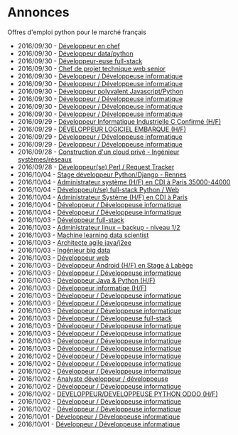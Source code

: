 # Annonces

Offres d'emploi python pour le marché français

* 2016/09/30 - [Développeur en chef](http://www.pyjobs.fr/jobs/details/3132/developpeur-en-chef "Développeur en chef")
* 2016/09/30 - [Développeur data/python](http://www.pyjobs.fr/jobs/details/3133/developpeur-data-python "Développeur data/python")
* 2016/09/30 - [Développeur-euse full-stack](http://www.pyjobs.fr/jobs/details/3134/developpeur-euse-full-stack "Développeur-euse full-stack")
* 2016/09/30 - [Chef de projet technique web senior](http://www.pyjobs.fr/jobs/details/3131/chef-de-projet-technique-web-senior "Chef de projet technique web senior")
* 2016/09/30 - [Développeur / Développeuse informatique](http://www.pyjobs.fr/jobs/details/3130/developpeur-developpeuse-informatique "Développeur / Développeuse informatique")
* 2016/09/30 - [Développeur / Développeuse informatique](http://www.pyjobs.fr/jobs/details/3127/developpeur-developpeuse-informatique "Développeur / Développeuse informatique")
* 2016/09/30 - [Développeur polyvalent Javascript/Python](http://www.pyjobs.fr/jobs/details/3129/developpeur-polyvalent-javascript-python "Développeur polyvalent Javascript/Python")
* 2016/09/30 - [Développeur / Développeuse informatique](http://www.pyjobs.fr/jobs/details/3128/developpeur-developpeuse-informatique "Développeur / Développeuse informatique")
* 2016/09/30 - [Développeur / Développeuse informatique](http://www.pyjobs.fr/jobs/details/3135/developpeur-developpeuse-informatique "Développeur / Développeuse informatique")
* 2016/09/30 - [Développeur / Développeuse informatique](http://www.pyjobs.fr/jobs/details/3136/developpeur-developpeuse-informatique "Développeur / Développeuse informatique")
* 2016/09/29 - [Développeur Informatique Industrielle C Confirmé (H/F)](http://www.pyjobs.fr/jobs/details/3123/developpeur-informatique-industrielle-c-confirme-h-f "Développeur Informatique Industrielle C Confirmé (H/F)")
* 2016/09/29 - [DÉVELOPPEUR LOGICIEL EMBARQUE (H/F)](http://www.pyjobs.fr/jobs/details/3126/developpeur-logiciel-embarque-h-f "DÉVELOPPEUR LOGICIEL EMBARQUE (H/F)")
* 2016/09/29 - [Développeur / Développeuse informatique](http://www.pyjobs.fr/jobs/details/3125/developpeur-developpeuse-informatique "Développeur / Développeuse informatique")
* 2016/09/29 - [Développeur / Développeuse informatique](http://www.pyjobs.fr/jobs/details/3124/developpeur-developpeuse-informatique "Développeur / Développeuse informatique")
* 2016/09/28 - [Construction d'un cloud privé - Ingénieur systèmes/réseaux](http://www.pyjobs.fr/jobs/details/3119/construction-dun-cloud-prive-ingenieur-systemes-reseaux "Construction d'un cloud privé - Ingénieur systèmes/réseaux")
* 2016/09/28 - [Développeur(se) Perl / Request Tracker](http://www.pyjobs.fr/jobs/details/3117/developpeur-se-perl-request-tracker "Développeur(se) Perl / Request Tracker")
* 2016/10/04 - [Stage développeur Python/Django - Rennes](http://www.pyjobs.fr/jobs/details/3657/stage-developpeur-python-django-rennes "Stage développeur Python/Django - Rennes")
* 2016/10/04 - [Administrateur système (H/F) en CDI à Paris 35000-44000](http://www.pyjobs.fr/jobs/details/3658/administrateur-systeme-h-f-en-cdi-a-paris-35000-44000 "Administrateur système (H/F) en CDI à Paris 35000-44000")
* 2016/10/04 - [Développeu(r/se) full-stack Python / Web](http://www.pyjobs.fr/jobs/details/3653/developpeu-r-se-full-stack-python-web "Développeu(r/se) full-stack Python / Web")
* 2016/10/04 - [Administrateur Système (H/F) en CDI à Paris](http://www.pyjobs.fr/jobs/details/3655/administrateur-systeme-h-f-en-cdi-a-paris "Administrateur Système (H/F) en CDI à Paris")
* 2016/10/04 - [Développeur / Développeuse informatique](http://www.pyjobs.fr/jobs/details/3654/developpeur-developpeuse-informatique "Développeur / Développeuse informatique")
* 2016/10/04 - [Développeur / Développeuse informatique](http://www.pyjobs.fr/jobs/details/3656/developpeur-developpeuse-informatique "Développeur / Développeuse informatique")
* 2016/10/03 - [Développeur full-stack](http://www.pyjobs.fr/jobs/details/3649/developpeur-full-stack "Développeur full-stack")
* 2016/10/03 - [Administrateur linux – backup - niveau 1/2](http://www.pyjobs.fr/jobs/details/3647/administrateur-linux-backup-niveau-1-2 "Administrateur linux – backup - niveau 1/2")
* 2016/10/03 - [Machine learning data scientist](http://www.pyjobs.fr/jobs/details/3642/machine-learning-data-scientist "Machine learning data scientist")
* 2016/10/03 - [Architecte agile java/j2ee](http://www.pyjobs.fr/jobs/details/3643/architecte-agile-java-j2ee "Architecte agile java/j2ee")
* 2016/10/03 - [Ingénieur big data](http://www.pyjobs.fr/jobs/details/3644/ingenieur-big-data "Ingénieur big data")
* 2016/10/03 - [Développeur web](http://www.pyjobs.fr/jobs/details/3641/developpeur-web "Développeur web")
* 2016/10/03 - [Développeur Android (H/F) en Stage à Labège](http://www.pyjobs.fr/jobs/details/3645/developpeur-android-h-f-en-stage-a-labege "Développeur Android (H/F) en Stage à Labège")
* 2016/10/03 - [Développeur / Développeuse informatique](http://www.pyjobs.fr/jobs/details/3635/developpeur-developpeuse-informatique "Développeur / Développeuse informatique")
* 2016/10/03 - [Développeur Java & Python (H/F)](http://www.pyjobs.fr/jobs/details/3648/developpeur-java-python-h-f "Développeur Java & Python (H/F)")
* 2016/10/03 - [Développeur informatiqe (H/F)](http://www.pyjobs.fr/jobs/details/3650/developpeur-informatiqe-h-f "Développeur informatiqe (H/F)")
* 2016/10/03 - [Développeur / Développeuse informatique](http://www.pyjobs.fr/jobs/details/3646/developpeur-developpeuse-informatique "Développeur / Développeuse informatique")
* 2016/10/03 - [Développeur / Développeuse informatique](http://www.pyjobs.fr/jobs/details/3637/developpeur-developpeuse-informatique "Développeur / Développeuse informatique")
* 2016/10/03 - [Développeur / Développeuse informatique](http://www.pyjobs.fr/jobs/details/3640/developpeur-developpeuse-informatique "Développeur / Développeuse informatique")
* 2016/10/03 - [Développeur / Développeuse full-stack](http://www.pyjobs.fr/jobs/details/3639/developpeur-developpeuse-full-stack "Développeur / Développeuse full-stack")
* 2016/10/03 - [Développeur / Développeuse informatique](http://www.pyjobs.fr/jobs/details/3638/developpeur-developpeuse-informatique "Développeur / Développeuse informatique")
* 2016/10/03 - [Développeur / Développeuse informatique](http://www.pyjobs.fr/jobs/details/3651/developpeur-developpeuse-informatique "Développeur / Développeuse informatique")
* 2016/10/03 - [Développeur / Développeuse informatique](http://www.pyjobs.fr/jobs/details/3636/developpeur-developpeuse-informatique "Développeur / Développeuse informatique")
* 2016/10/03 - [Développeur / Développeuse informatique](http://www.pyjobs.fr/jobs/details/3652/developpeur-developpeuse-informatique "Développeur / Développeuse informatique")
* 2016/10/02 - [Développeur / Développeuse informatique](http://www.pyjobs.fr/jobs/details/3629/developpeur-developpeuse-informatique "Développeur / Développeuse informatique")
* 2016/10/02 - [Développeur / Développeuse informatique](http://www.pyjobs.fr/jobs/details/3628/developpeur-developpeuse-informatique "Développeur / Développeuse informatique")
* 2016/10/02 - [Développeur / Développeuse informatique](http://www.pyjobs.fr/jobs/details/3634/developpeur-developpeuse-informatique "Développeur / Développeuse informatique")
* 2016/10/02 - [Analyste développeur / développeuse](http://www.pyjobs.fr/jobs/details/3627/analyste-developpeur-developpeuse "Analyste développeur / développeuse")
* 2016/10/02 - [Développeur / Développeuse informatique](http://www.pyjobs.fr/jobs/details/3630/developpeur-developpeuse-informatique "Développeur / Développeuse informatique")
* 2016/10/02 - [DEVELOPPEUR/DEVELOPPEUSE PYTHON ODOO (H/F)](http://www.pyjobs.fr/jobs/details/3633/developpeur-developpeuse-python-odoo-h-f "DEVELOPPEUR/DEVELOPPEUSE PYTHON ODOO (H/F)")
* 2016/10/02 - [Développeur / Développeuse informatique](http://www.pyjobs.fr/jobs/details/3631/developpeur-developpeuse-informatique "Développeur / Développeuse informatique")
* 2016/10/02 - [Développeur / Développeuse informatique](http://www.pyjobs.fr/jobs/details/3632/developpeur-developpeuse-informatique "Développeur / Développeuse informatique")
* 2016/10/01 - [Développeur / Développeuse informatique](http://www.pyjobs.fr/jobs/details/3625/developpeur-developpeuse-informatique "Développeur / Développeuse informatique")
* 2016/10/01 - [Développeur / Développeuse informatique](http://www.pyjobs.fr/jobs/details/3626/developpeur-developpeuse-informatique "Développeur / Développeuse informatique")

